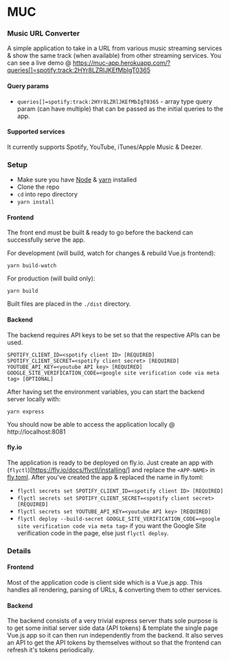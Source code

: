 # MUC
### Music URL Converter
A simple application to take in a URL from various music streaming services & show the same track (when available) from other streaming services. You can see a live demo @ https://muc-app.herokuapp.com/?queries[]=spotify:track:2HYr8LZRlJKEfMbIgT0365

#### Query params

- `queries[]=spotify:track:2HYr8LZRlJKEfMbIgT0365` - array type query param (can have multiple) that can be passed as the initial queries to the app.

#### Supported services

It currently supports Spotify, YouTube, iTunes/Apple Music & Deezer.

### Setup

- Make sure you have [Node](https://nodejs.org/en/download/package-manager/) & [yarn](https://yarnpkg.com/lang/en/docs/install) installed
- Clone the repo
- `cd` into repo directory
- `yarn install`

#### Frontend

The front end must be built & ready to go before the backend can successfully serve the app.

For development (will build, watch for changes & rebuild Vue.js frontend):

    yarn build-watch

For production (will build only):

    yarn build

Built files are placed in the `./dist` directory.

#### Backend

The backend requires API keys to be set so that the respective APIs can be used.

    SPOTIFY_CLIENT_ID=<spotify client ID> [REQUIRED]
    SPOTIFY_CLIENT_SECRET=<spotify client secret> [REQUIRED]
    YOUTUBE_API_KEY=<youtube API key> [REQUIRED]
    GOOGLE_SITE_VERIFICATION_CODE=<google site verification code via meta tag> [OPTIONAL]

After having set the environment variables, you can start the backend server locally with:

    yarn express

You should now be able to access the application locally @ http://localhost:8081

#### fly.io

The application is ready to be deployed on fly.io. Just create an app with (`flyctl`)[https://fly.io/docs/flyctl/installing/] and replace the `<APP-NAME>` in [fly.toml](fly.toml). After you've created the app & replaced the name in fly.toml:
- `flyctl secrets set SPOTIFY_CLIENT_ID=<spotify client ID> [REQUIRED]`
- `flyctl secrets set SPOTIFY_CLIENT_SECRET=<spotify client secret> [REQUIRED]`
- `flyctl secrets set YOUTUBE_API_KEY=<youtube API key> [REQUIRED]`
- `flyctl deploy --build-secret GOOGLE_SITE_VERIFICATION_CODE=<google site verification code via meta tag>` if you want the Google Site verification code in the page, else just `flyctl deploy`.

### Details
#### Frontend
Most of the application code is client side which is a Vue.js app. This handles all rendering, parsing of URLs, & converting them to other services.

#### Backend
The backend consists of a very trivial express server thats sole purpose is to get some initial server side data (API tokens) & template the single page Vue.js app so it can then run independently from the backend. It also serves an API to get the API tokens by themselves without so that the frontend can refresh it's tokens periodically.
